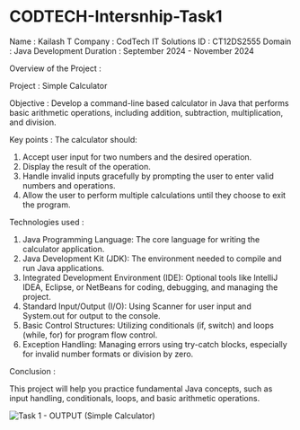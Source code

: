 # CODTECH-Intersnhip-Task1

Name : Kailash T
Company : CodTech IT Solutions 
ID : CT12DS2555
Domain : Java Development 
Duration : September 2024 - November 2024 


Overview of the Project : 

Project : Simple Calculator 

Objective : Develop a command-line based calculator in Java that performs basic arithmetic operations, including addition, subtraction, multiplication, and division.

Key points : 
The calculator should:
1. Accept user input for two numbers and the desired operation.
2. Display the result of the operation.
3. Handle invalid inputs gracefully by prompting the user to enter valid numbers and operations.
4. Allow the user to perform multiple calculations until they choose to exit the program.

Technologies used : 

1. Java Programming Language: The core language for writing the calculator application.
2. Java Development Kit (JDK): The environment needed to compile and run Java applications.
3. Integrated Development Environment (IDE): Optional tools like IntelliJ IDEA, Eclipse, or NetBeans for coding, debugging, and managing the project.
4. Standard Input/Output (I/O): Using Scanner for user input and System.out for output to the console.
5. Basic Control Structures: Utilizing conditionals (if, switch) and loops (while, for) for program flow control.
6. Exception Handling: Managing errors using try-catch blocks, especially for invalid number formats or division by zero.

Conclusion : 

This project will help you practice fundamental Java concepts, such as input handling, conditionals, loops, and basic arithmetic operations.

![Task 1 - OUTPUT (Simple Calculator)](https://github.com/user-attachments/assets/05521f37-41ac-4afc-8a8c-e169126f891a)



